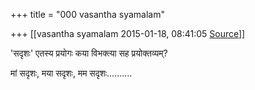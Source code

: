 +++
title = "000 vasantha syamalam"

+++
[[vasantha syamalam	2015-01-18, 08:41:05 [Source](https://groups.google.com/g/samskrita/c/mkVj4OYjA-I)]]



'सदृशः' एतस्य प्रयोगः कया विभक्त्या सह प्रयोक्तव्यम्?

मां सदृशः, मया सदृशः, मम सदृशः……….

